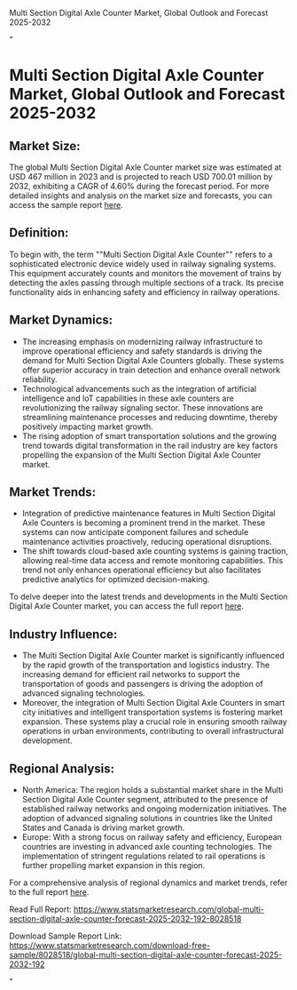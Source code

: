 Multi Section Digital Axle Counter Market, Global Outlook and Forecast 2025-2032

"<h1>Multi Section Digital Axle Counter Market, Global Outlook and Forecast 2025-2032</h1>

<h2>Market Size:</h2>
<p>The global Multi Section Digital Axle Counter market size was estimated at USD 467 million in 2023 and is projected to reach USD 700.01 million by 2032, exhibiting a CAGR of 4.60% during the forecast period. For more detailed insights and analysis on the market size and forecasts, you can access the sample report <a href='https://www.statsmarketresearch.com/download-free-sample/8028518/global-multi-section-digital-axle-counter-forecast-2025-2032-192'>here</a>.</p>

<h2>Definition:</h2>
<p>To begin with, the term ""Multi Section Digital Axle Counter"" refers to a sophisticated electronic device widely used in railway signaling systems. This equipment accurately counts and monitors the movement of trains by detecting the axles passing through multiple sections of a track. Its precise functionality aids in enhancing safety and efficiency in railway operations.</p>

<h2>Market Dynamics:</h2>
<ul>
  <li>The increasing emphasis on modernizing railway infrastructure to improve operational efficiency and safety standards is driving the demand for Multi Section Digital Axle Counters globally. These systems offer superior accuracy in train detection and enhance overall network reliability.</li>
  <li>Technological advancements such as the integration of artificial intelligence and IoT capabilities in these axle counters are revolutionizing the railway signaling sector. These innovations are streamlining maintenance processes and reducing downtime, thereby positively impacting market growth.</li>
  <li>The rising adoption of smart transportation solutions and the growing trend towards digital transformation in the rail industry are key factors propelling the expansion of the Multi Section Digital Axle Counter market.</li>
</ul>

<h2>Market Trends:</h2>
<ul>
  <li>Integration of predictive maintenance features in Multi Section Digital Axle Counters is becoming a prominent trend in the market. These systems can now anticipate component failures and schedule maintenance activities proactively, reducing operational disruptions.</li>
  <li>The shift towards cloud-based axle counting systems is gaining traction, allowing real-time data access and remote monitoring capabilities. This trend not only enhances operational efficiency but also facilitates predictive analytics for optimized decision-making.</li>
</ul>
<p>To delve deeper into the latest trends and developments in the Multi Section Digital Axle Counter market, you can access the full report <a href='https://www.statsmarketresearch.com/global-multi-section-digital-axle-counter-forecast-2025-2032-192-8028518'>here</a>.</p>

<h2>Industry Influence:</h2>
<ul>
  <li>The Multi Section Digital Axle Counter market is significantly influenced by the rapid growth of the transportation and logistics industry. The increasing demand for efficient rail networks to support the transportation of goods and passengers is driving the adoption of advanced signaling technologies.</li>
  <li>Moreover, the integration of Multi Section Digital Axle Counters in smart city initiatives and intelligent transportation systems is fostering market expansion. These systems play a crucial role in ensuring smooth railway operations in urban environments, contributing to overall infrastructural development.</li>
</ul>

<h2>Regional Analysis:</h2>
<ul>
  <li>North America: The region holds a substantial market share in the Multi Section Digital Axle Counter segment, attributed to the presence of established railway networks and ongoing modernization initiatives. The adoption of advanced signaling solutions in countries like the United States and Canada is driving market growth.</li>
  <li>Europe: With a strong focus on railway safety and efficiency, European countries are investing in advanced axle counting technologies. The implementation of stringent regulations related to rail operations is further propelling market expansion in this region.</li>
</ul>
<p>For a comprehensive analysis of regional dynamics and market trends, refer to the full report <a href='https://www.statsmarketresearch.com/global-multi-section-digital-axle-counter-forecast-2025-2032-192-8028518'>here</a>.</p>

<p>Read Full Report: <a href='https://www.statsmarketresearch.com/global-multi-section-digital-axle-counter-forecast-2025-2032-192-8028518'>https://www.statsmarketresearch.com/global-multi-section-digital-axle-counter-forecast-2025-2032-192-8028518</a></p>
<p>Download Sample Report Link: <a href='https://www.statsmarketresearch.com/download-free-sample/8028518/global-multi-section-digital-axle-counter-forecast-2025-2032-192'>https://www.statsmarketresearch.com/download-free-sample/8028518/global-multi-section-digital-axle-counter-forecast-2025-2032-192</a></p>"
